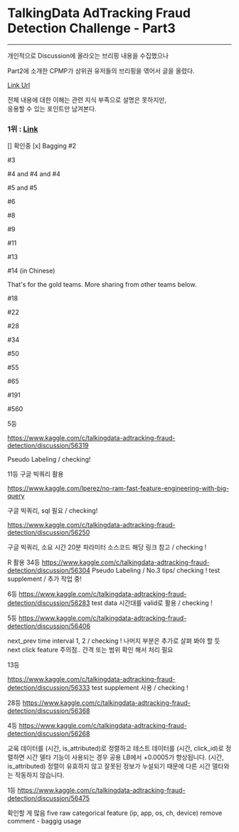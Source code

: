# TalkingData AdTracking Fraud Detection Challenge - Part3

----

개인적으로 Discussion에 올라오는 브리핑 내용을 수집했으나

Part2에 소개한 CPMP가 상위권 유저들의 브리핑을 엮어서 글을 올렸다.  

[Link Url](https://www.kaggle.com/c/talkingdata-adtracking-fraud-detection/discussion/56481)

전체 내용에 대한 이해는 관련 지식 부족으로 설명은 못하지만,  
응용할 수 있는 포인트만 남겨본다.  

### 1위 :  [Link](https://www.kaggle.com/c/talkingdata-adtracking-fraud-detection/discussion/56475#latest-326715)
[] 확인중
[x] Bagging
#2

#3

#4 and #4 and #4

#5 and #5

#6

#8

#9

#11

#13

#14 (in Chinese)

That's for the gold teams. More sharing from other teams below.

#18

#22

#28

#34

#50

#55

#65

#191

#560



5등

https://www.kaggle.com/c/talkingdata-adtracking-fraud-detection/discussion/56319

Pseudo Labeling / checking!


11등 구글 빅쿼리 활용

https://www.kaggle.com/lperez/no-ram-fast-feature-engineering-with-big-query

구글 빅쿼리, sql 필요 / checking!

https://www.kaggle.com/c/talkingdata-adtracking-fraud-detection/discussion/56250

구글 빅쿼리, 소요 시간 20분
파라미터 소스코드 해당 링크 참고 / checking !


R 활용 34등
https://www.kaggle.com/c/talkingdata-adtracking-fraud-detection/discussion/56304
Pseudo Labeling / No.3 tips/ checking !
test supplement   / 추가 작업 중!



6등
https://www.kaggle.com/c/talkingdata-adtracking-fraud-detection/discussion/56283
test data 시간대를 valid로 활용 / checking !



5등
https://www.kaggle.com/c/talkingdata-adtracking-fraud-detection/discussion/56406

next_prev time interval 1, 2  / checking !
나머지 부분은 추가로 살펴 봐야 할 듯
next click feature 주의점.. 간격 또는 범위 확인 해서 처리 필요


13등

https://www.kaggle.com/c/talkingdata-adtracking-fraud-detection/discussion/56333
test supplement 사용 / checking !



28등
https://www.kaggle.com/c/talkingdata-adtracking-fraud-detection/discussion/56368


4등
https://www.kaggle.com/c/talkingdata-adtracking-fraud-detection/discussion/56268

 교육 데이터를 (시간, is_attributed)로 정렬하고 테스트 데이터를 (시간, click_id)로 정렬하면 시간 델타 기능이 사용되는 경우 공용 LB에서 +0.0005가 향상됩니다. (시간, is_attributed) 정렬이 유효하지 않고 잘못된 정보가 누설되기 때문에 다른 시간 델타와는 작동하지 않습니다.


1등
https://www.kaggle.com/c/talkingdata-adtracking-fraud-detection/discussion/56475

확인할 게 많음
 five raw categorical feature (ip, app, os, ch, device) remove
comment - baggig usage

